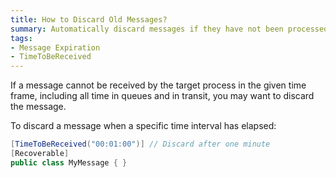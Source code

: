 ```yaml
---
title: How to Discard Old Messages?
summary: Automatically discard messages if they have not been processed within a given period of time.
tags:
- Message Expiration
- TimeToBeReceived
---
```



If a message cannot be received by the target process in the given time frame, including all time in queues and in transit, you may want to discard the message.

To discard a message when a specific time interval has elapsed:

```C#
[TimeToBeReceived("00:01:00")] // Discard after one minute
[Recoverable]
public class MyMessage { }
```
